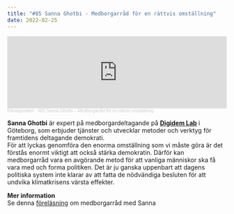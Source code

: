 ```yaml
---
title: "#85 Sanna Ghotbi - Medborgarråd för en rättvis omställning"
date: 2022-02-25
---
```

<iframe width="100%" height="166" scrolling="no" frameborder="no" allow="autoplay" src="https://w.soundcloud.com/player/?url=https%3A//api.soundcloud.com/tracks/1222408552&color=%23ff5500&auto_play=false&hide_related=false&show_comments=true&show_user=true&show_reposts=false&show_teaser=true"></iframe><div style="font-size: 10px; color: #cccccc;line-break: anywhere;word-break: normal;overflow: hidden;white-space: nowrap;text-overflow: ellipsis; font-family: Interstate,Lucida Grande,Lucida Sans Unicode,Lucida Sans,Garuda,Verdana,Tahoma,sans-serif;font-weight: 100;"><a href="https://soundcloud.com/klimatpodden" title="Klimatpodden" target="_blank" style="color: #cccccc; text-decoration: none;">Klimatpodden</a> · <a href="https://soundcloud.com/klimatpodden/85-sanna-ghotbi-medborgarrad-for-en-rattvis-omstallning" title="#85 Sanna Ghotbi – Medborgarråd för en rättvis omställning" target="_blank" style="color: #cccccc; text-decoration: none;">#85 Sanna Ghotbi – Medborgarråd för en rättvis omställning</a></div>

**Sanna Ghotbi** är expert på medborgardeltagande på **[Digidem Lab](https://digidemlab.org/)** i Göteborg, som erbjuder tjänster och utvecklar metoder och verktyg för framtidens deltagande demokrati. \
För att lyckas genomföra den enorma omställning som vi måste göra är det förstås enormt viktigt att också stärka demokratin. Därför kan medborgarråd vara en avgörande metod för att vanliga människor ska få vara med och forma politiken. Det är ju ganska uppenbart att dagens politiska system inte klarar av att fatta de nödvändiga besluten för att undvika klimatkrisens värsta effekter.

**Mer information**\
Se denna  [föreläsning](https://www.youtube.com/watch?v=gpLuprMfdQo) om medborgarråd med Sanna